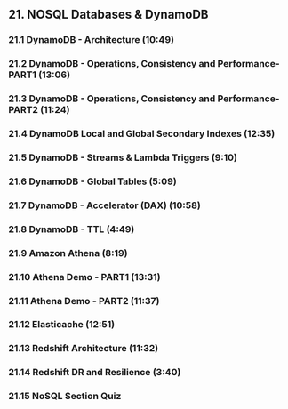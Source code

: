 ## 21. NOSQL Databases & DynamoDB
### 21.1 DynamoDB - Architecture (10:49)
### 21.2 DynamoDB - Operations, Consistency and Performance-PART1 (13:06)
### 21.3 DynamoDB - Operations, Consistency and Performance-PART2 (11:24)
### 21.4 DynamoDB Local and Global Secondary Indexes (12:35)
### 21.5 DynamoDB - Streams & Lambda Triggers (9:10)
### 21.6 DynamoDB - Global Tables (5:09)
### 21.7 DynamoDB - Accelerator (DAX) (10:58)
### 21.8 DynamoDB - TTL (4:49)
### 21.9 Amazon Athena (8:19)
### 21.10 Athena Demo - PART1 (13:31)
### 21.11 Athena Demo - PART2 (11:37)
### 21.12 Elasticache (12:51)
### 21.13 Redshift Architecture (11:32)
### 21.14 Redshift DR and Resilience (3:40)
### 21.15 NoSQL Section Quiz
